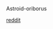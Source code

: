 Astroid-oriborus

[reddit](https://www.reddit.com/r/ImaginaryLandscapes/comments/19ct1vq/moon_under_construction_by_george_brad/)
